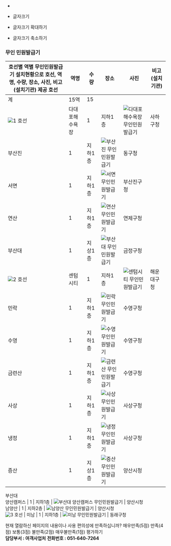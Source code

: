   * 

  * 글자크기
  * 글자크기 확대하기
  * 글자크기 축소하기


### 무인 민원발급기
호선별 역별 무인민원발급기 설치현황으로 호선, 역명, 수량, 장소, 사진, 비고(설치기관) 제공 호선 | 역명 | 수량 | 장소 | 사진 | 비고(설치기관)  
---|---|---|---|---|---  
계 | 15역 | 15 |  |  |   
![1](https://www.humetro.busan.kr/homepage/default/img/Culture/ico_hline01.png) 호선 | 다대포해수욕장 | 1 | 지하1층 | ![다대포해수욕장 무인민원발급기](https://www.humetro.busan.kr/homepage/default/img/Guide/auto_dis00.jpg) | 사하구청  
부산진 | 1 | 지하1층 | ![부산진 무인민원발급기](https://www.humetro.busan.kr/homepage/default/img/Guide/auto_dis115.jpg) | 동구청  
서면 | 1 | 지하1층 | ![서면 무인민원발급기](https://www.humetro.busan.kr/homepage/default/img/Guide/auto_dis01.jpg) | 부산진구청  
연산 | 1 | 지하1층 | ![연산 무인민원발급기](https://www.humetro.busan.kr/homepage/default/img/Guide/auto_dis001.jpg) | 연제구청  
부산대 | 1 | 지상1층 | ![부산대 무인민원발급기](https://www.humetro.busan.kr/homepage/default/img/Guide/auto_dis02.jpg) | 금정구청  
![2](https://www.humetro.busan.kr/homepage/default/img/Culture/ico_hline02.png) 호선 | 센텀시티 | 1 | 지하1층 | ![센텀시티 무인민원발급기](https://www.humetro.busan.kr/homepage/default/img/Guide/auto_dis07.jpg) | 해운대구청  
민락 | 1 | 지하1층 | ![민락 무인민원발급기](https://www.humetro.busan.kr/homepage/default/img/Guide/auto_dis08.jpg) | 수영구청  
수영 | 1 | 지하1층 | ![수영 무인민원발급기](https://www.humetro.busan.kr/homepage/default/img/Guide/auto_dis03.jpg) | 수영구청  
금련산 | 1 | 지하1층 | ![금련산 무인민원발급기](https://www.humetro.busan.kr/homepage/default/img/Guide/auto_dis210.jpg) | 수영구청  
사상 | 1 | 지하1층 | ![사상 무인민원발급기](https://www.humetro.busan.kr/homepage/default/img/Guide/auto_dis09.jpg) | 사상구청  
냉정 | 1 | 지하1층 | ![냉정 무인민원발급기](https://www.humetro.busan.kr/homepage/default/img/Guide/auto_dis0301.jpg) | 사상구청  
증산 | 1 | 지상1층 | ![증산 무인민원발급기](https://www.humetro.busan.kr/homepage/default/img/Guide/auto_dis0302.jpg) | 양산시청  
부산대  
양산캠퍼스 | 1 | 지하1층 | ![부산대 양산캠퍼스 무인민원발급기](https://www.humetro.busan.kr/homepage/default/img/Guide/auto_dis04.jpg) | 양산시청  
남양산 | 1 | 지하2층 | ![남양산 무인민원발급기](https://www.humetro.busan.kr/homepage/default/img/Guide/auto_dis05.jpg) | 양산시청  
![3](https://www.humetro.busan.kr/homepage/default/img/Culture/ico_hline03.png) 호선 | 미남 | 1 | 지하1층 | ![미남 무인민원발급기](https://www.humetro.busan.kr/homepage/default/img/Guide/auto_dis10.jpg) | 동래구청 

현재 열람하신 페이지의 내용이나 사용 편의성에 만족하십니까?
     매우만족(5점)      만족(4점)      보통(3점)      불만족(2점)      매우불만족(1점) 평가하기  
**담당부서 : 여객사업처**
**전화번호 : 051-640-7264**
